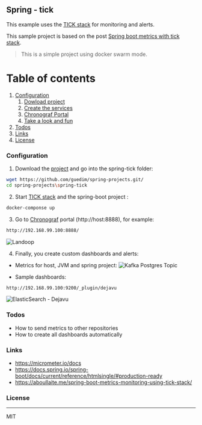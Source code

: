 ## Spring - tick

This example uses the [TICK stack](https://www.influxdata.com/time-series-platform/)  for monitoring and alerts.

This sample project is based on the post  [Spring boot metrics with tick stack](https://aboullaite.me/spring-boot-metrics-monitoring-using-tick-stack/).

> This is a simple project using docker swarm mode.


# Table of contents
1. [Configuration](#configuration)
    1. [Dowload project](#download)
    2. [Create the services](#services)
    3. [Chronograf Portal](#chronograf)
    6. [Take a look and fun](#end)
2. [Todos](#todos)
3. [Links](#Links)
4. [License](#license)


### Configuration<a name="configuration"></a>

1) Download the [project](https://github.com/guedim/spring-projects.git/) and go into the spring-tick  folder:<a name="download"></a>
```sh
wget https://github.com/guedim/spring-projects.git/
cd spring-projects\spring-tick
```

2) Start [TICK stack](https://www.influxdata.com/time-series-platform/)  and the spring-boot project :<a name="services"></a>
```sh
docker-componse up
```
3) Go to [Chronograf](https://docs.influxdata.com/chronograf/v1.4//) portal (http://host:8888), for example:<a name="chronograf"></a>

```sh
http://192.168.99.100:8888/
```

![Landoop](https://github.com/guedim/postgres-kafka-elastic/blob/master/resources/images/landoop.png "Landoop portal")


4) Finally, you create custom dashboards and alerts:<a name="end"></a>

- Metrics for host, JVM and spring project:
![Kafka Postgres Topic](https://github.com/guedim/postgres-kafka-elastic/blob/master/resources/images/Topic.png "Kafka Postgres topic")

- Sample dashboards:

```sh
http://192.168.99.100:9200/_plugin/dejavu
```

![ElasticSearch - Dejavu](https://github.com/guedim/postgres-kafka-elastic/blob/master/resources/images/elastic-dejavu.png "ElasticSearch - Dejavu")



### Todos<a name="todos"></a>

 - How to send metrics to other repositories
 - How to create all dashboards automatically

### Links<a name="Links"></a>

- https://micrometer.io/docs
- https://docs.spring.io/spring-boot/docs/current/reference/htmlsingle/#production-ready
- https://aboullaite.me/spring-boot-metrics-monitoring-using-tick-stack/

### License<a name="license"></a>
----
MIT
